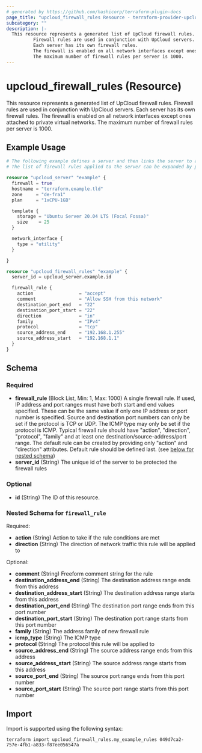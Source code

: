 ```yaml
---
# generated by https://github.com/hashicorp/terraform-plugin-docs
page_title: "upcloud_firewall_rules Resource - terraform-provider-upcloud"
subcategory: ""
description: |-
  This resource represents a generated list of UpCloud firewall rules.
          Firewall rules are used in conjunction with UpCloud servers.
          Each server has its own firewall rules.
          The firewall is enabled on all network interfaces except ones attached to private virtual networks.
          The maximum number of firewall rules per server is 1000.
---
```


# upcloud_firewall_rules (Resource)

This resource represents a generated list of UpCloud firewall rules. 
		Firewall rules are used in conjunction with UpCloud servers. 
		Each server has its own firewall rules. 
		The firewall is enabled on all network interfaces except ones attached to private virtual networks. 
		The maximum number of firewall rules per server is 1000.

## Example Usage

```terraform
# The following example defines a server and then links the server to a single firewall rule. 
# The list of firewall rules applied to the server can be expanded by providing additional server_firewall_rules blocks.

resource "upcloud_server" "example" {
  firewall = true
  hostname = "terraform.example.tld"
  zone     = "de-fra1"
  plan     = "1xCPU-1GB"

  template {
    storage = "Ubuntu Server 20.04 LTS (Focal Fossa)"
    size    = 25
  }

  network_interface {
    type = "utility"
  }

}

resource "upcloud_firewall_rules" "example" {
  server_id = upcloud_server.example.id

  firewall_rule {
    action                 = "accept"
    comment                = "Allow SSH from this network"
    destination_port_end   = "22"
    destination_port_start = "22"
    direction              = "in"
    family                 = "IPv4"
    protocol               = "tcp"
    source_address_end     = "192.168.1.255"
    source_address_start   = "192.168.1.1"
  }
}
```

<!-- schema generated by tfplugindocs -->
## Schema

### Required

- **firewall_rule** (Block List, Min: 1, Max: 1000) A single firewall rule.
				If used, IP address and port ranges must have both start and end values specified. These can be the same value if only one IP address or port number is specified.
				Source and destination port numbers can only be set if the protocol is TCP or UDP.
				The ICMP type may only be set if the protocol is ICMP.
				Typical firewall rule should have "action", "direction", "protocol", "family" and at least one destination/source-address/port range.
				The default rule can be created by providing only "action" and "direction" attributes. Default rule should be defined last. (see [below for nested schema](#nestedblock--firewall_rule))
- **server_id** (String) The unique id of the server to be protected the firewall rules

### Optional

- **id** (String) The ID of this resource.

<a id="nestedblock--firewall_rule"></a>
### Nested Schema for `firewall_rule`

Required:

- **action** (String) Action to take if the rule conditions are met
- **direction** (String) The direction of network traffic this rule will be applied to

Optional:

- **comment** (String) Freeform comment string for the rule
- **destination_address_end** (String) The destination address range ends from this address
- **destination_address_start** (String) The destination address range starts from this address
- **destination_port_end** (String) The destination port range ends from this port number
- **destination_port_start** (String) The destination port range starts from this port number
- **family** (String) The address family of new firewall rule
- **icmp_type** (String) The ICMP type
- **protocol** (String) The protocol this rule will be applied to
- **source_address_end** (String) The source address range ends from this address
- **source_address_start** (String) The source address range starts from this address
- **source_port_end** (String) The source port range ends from this port number
- **source_port_start** (String) The source port range starts from this port number

## Import

Import is supported using the following syntax:

```shell
terraform import upcloud_firewall_rules.my_example_rules 049d7ca2-757e-4fb1-a833-f87ee056547a
```
